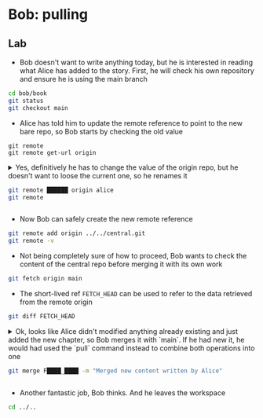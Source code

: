 # Bob: pulling

## Lab

* Bob doesn't want to write anything today, but he is interested in reading what 
Alice has added to the story. First, he will check his own repository and ensure
he is using the main branch

```bash
cd bob/book
git status
git checkout main
```

* Alice has told him to update the remote reference to point to the new bare repo,
so Bob starts by checking the old value

```
git remote
git remote get-url origin
```

<details>
<summary>
Yes, definitively he has to change the value of the origin repo, but he doesn't
want to loose the current one, so he renames it

```bash
git remote ██████ origin alice
git remote
```
</summary>

---
#### Solution

```bash
git remote rename origin alice
git remote
```
---
</details>

* Now Bob can safely create the new remote reference

```bash
git remote add origin ../../central.git
git remote -v
```

* Not being completely sure of how to proceed, Bob wants to check the content of 
the central repo before merging it with its own work

```bash
git fetch origin main
```

* The short-lived ref `FETCH_HEAD` can be used to refer to the data retrieved
from the remote origin

```bash
git diff FETCH_HEAD
```

<details>
<summary>
Ok, looks like Alice didn't modified anything already existing and just added the new
chapter, so Bob merges it with `main`. If he had new it, he would had used
the `pull` command instead to combine both operations into one

```bash
git merge F████_████ -m "Merged new content written by Alice"
```
</summary>

---
#### Solution

```bash
git merge FETCH_HEAD -m "Merged new content written by Alice"
```
--
</details>


* Another fantastic job, Bob thinks. And he leaves the workspace

```bash
cd ../..
```

